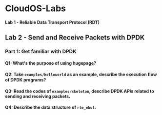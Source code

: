 # CloudOS-Labs



#### Lab 1 - Reliable Data Transport Protocol (RDT)

## Lab 2 - Send and Receive Packets with DPDK

### Part 1: Get familiar with DPDK

#### Q1: What's the purpose of using hugepage?



#### Q2: Take `examples/helloworld` as an example, describe the execution ﬂow of DPDK programs?



#### Q3: Read the codes of `examples/skeleton`, describe DPDK APIs related to sending and receiving packets.



#### Q4: Describe the data structure of `rte_mbuf`.